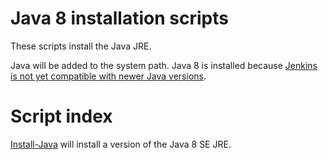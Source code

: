 # Java 8 installation scripts

These scripts install the Java JRE.

Java will be added to the system path. Java 8 is installed because [Jenkins is not yet compatible with newer Java versions](https://issues.jenkins-ci.org/browse/JENKINS-40689?page=com.atlassian.jira.plugin.system.issuetabpanels%3Acomment-tabpanel&showAll=true).

# Script index

[Install-Java](Install-Java.ps1) will install a version of the Java 8 SE JRE.
